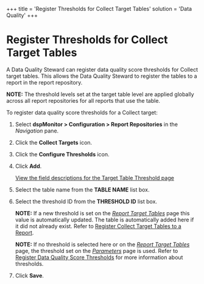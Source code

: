 +++
title = 'Register Thresholds for Collect Target Tables'
solution = 'Data Quality'
+++

# Register Thresholds for Collect Target Tables

A Data Quality Steward can register data quality score thresholds for
Collect target tables. This allows the Data Quality Steward to register
the tables to a report in the report repository.

**NOTE:** The threshold levels set at the target table level are applied
globally across all report repositories for all reports that use the
table.

To register data quality score thresholds for a Collect target:

1.  Select **dspMonitor \> Configuration \> Report Repositories** in the
    *Navigation* pane.

2.  Click the **Collect Targets** icon.

3.  Click the **Configure Thresholds** icon.

4.  Click **Add**.
    
    [View the field descriptions for the Target Table Threshold
    page](../Page_Desc/Target_Table_Threshold)

5.  Select the table name from the **TABLE NAME** list box.

6.  Select the threshold ID from the **THRESHOLD ID** list box.
    
    **NOTE:** If a new threshold is set on the *[Report Target
    Tables](../Page_Desc/Report_Target_Tables%20H)* page this value
    is automatically updated. The table is automatically added here if
    it did not already exist. Refer to [Register Collect Target Tables
    to a Report](Register_Collect_Target_Tables_to_a_Report).
    
    **NOTE:** If no threshold is selected here or on the *[Report Target
    Tables](../Page_Desc/Report_Target_Tables%20H)* page, the
    threshold set on the *[Parameters](../Page_Desc/Parameters)*
    page is used. Refer to [Register Data Quality Score
    Thresholds](Populate_Configuration_Tables#Register_Data_Quality_Score_Thresholds)
    for more information about thresholds.

7.  Click **Save**.
